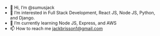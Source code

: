 - 👋 Hi, I’m @sumusjack
- 👀 I’m interested in Full Stack Development, React JS, Node JS, Python, and Django.
- 🌱 I’m currently learning Node JS, Express, and AWS
- 📫 How to reach me jackbrisson1@gmail.com

<!---
jackbrisson/jackbrisson is a ✨ special ✨ repository because its `README.md` (this file) appears on your GitHub profile.
You can click the Preview link to take a look at your changes.
--->
